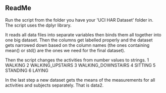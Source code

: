 ## ReadMe

Run the script from the folder you have your 'UCI HAR Dataset' folder in.
The script uses the dplyr library.

It reads all data files into separate variables then binds them all together
into one big dataset. Then the columns get labelled properly and the dataset
gets narrowed down based on the column names (the ones containing mean() or
std() are the ones we need for the final dataset).

Then the script changes the activities from number values to strings.
    1 WALKING
    2 WALKING_UPSTAIRS
    3 WALKING_DOWNSTAIRS
    4 SITTING
    5 STANDING
    6 LAYING
    
In the last step a new dataset gets the means of the measurements for all
activities and subjects separately. That is data2.
